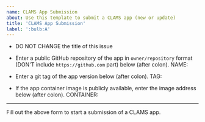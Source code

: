 ```yaml
---
name: CLAMS App Submission 
about: Use this template to submit a CLAMS app (new or update)
title: 'CLAMS App Submission'
label: ':bulb:A'
---
```

* DO NOT CHANGE the title of this issue

* Enter a public GitHub repository  of the app in `owner/repository` format (DON'T include `https://github.com` part) below (after colon).
NAME: 

* Enter a git tag of the app version below (after colon).
TAG: 

* If the app container image is publicly available, enter the image address below (after colon).
CONTAINER: 

---
Fill out the above form to start a submission of a CLAMS app. 

